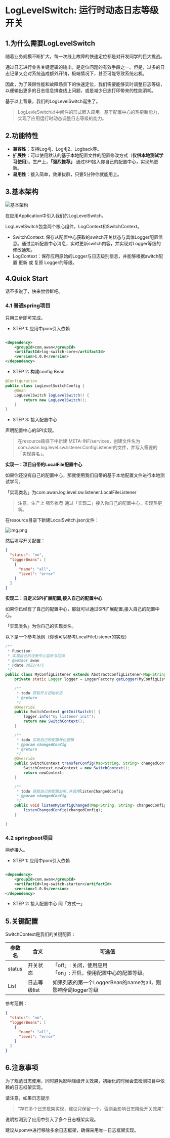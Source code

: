 # LogLevelSwitch: 运行时动态日志等级开关

## 1.为什么需要LogLevelSwitch

随着业务规模不断扩大，每一次线上故障的快速定位都是对开发同学的巨大挑战。

通过日志进行业务关键逻辑的输出，是定位问题的有效手段之一。但是，过多的日志记录又会对系统造成额外开销，极端情况下，甚至可能导致系统宕机。

因此，为了兼顾性能和故障场景下的快速定位，我们需要能够实时调整日志等级，以便输出更多的日志信息排查线上问题，或是减少日志打印带来的性能消耗。

基于以上背景，我们的LogLevelSwitch诞生了。

> LogLevleSwitch以中间件的形式嵌入应用，基于配置中心的热更新能力，实现了应用运行时动态调整日志等级的能力。

## 2.功能特性

- **兼容性**：支持Log4j、Log4j2、Logback等。
- **扩展性**：可以使用默认的基于本地配置文件的配置修改方式（**仅供本地测试学习使用**）。生产上，**「强烈推荐」** 通过SPI接入你自己的配置中心，实现热更新。
- **易用性**：接入简单，效果拔群，只要5分钟你就能用上。

## 3.基本架构

![基本架构](image/structure.png)

在应用Application中引入我们的LogLevelSwitch。

LogLevelSwitch包含两个核心组件，LogContext和SwitchContext。

- SwitchContext: 保存从配置中心获取的switch开关状态与具体Logger配置信息。通过监听配置中心消息，实时更新switch内容，并实现对Logger等级的修改通知。
- LogContext：保存应用原始的Logger与日志级别信息，并能够根据switch配置 更新 或 复原 Logger的等级。

## 4.Quick Start

话不多说了，快来尝尝鲜吧。

### 4.1 普通spring项目

只用三步即可完成。

- STEP 1: 应用中pom引入依赖

```xml

<dependency>
    <groupId>com.awan</groupId>
    <artifactId>log-switch-core</artifactId>
    <version>1.0.0</version>
</dependency>
```

- STEP 2: 构建config Bean

```java 
@Configuration
public class LogLevelSwitchConfig {
    @Bean
    LogLevelSwitch logLevelSwitch() {
        return new LogLevelSwitch();
    }
}
```

- STEP 3: 接入配置中心

声明配置中心的SPI实现。
> 在resource路径下中新建 META-INF/services，创建文件名为com.awan.log.level.sw.listener.ConfigListener的文件，并写入需要的「实现类名」。

**实现一：项目自带的LocalFile配置中心**

如果你还没有自己的配置中心，那就使用我们自带的基于本地配置文件进行本地测试学习。

「实现类名」为com.awan.log.level.sw.listener.LocalFileListener

> 注意，生产上 强烈推荐 通过「实现二」接入你自己的配置中心，实现热更新。



在resource目录下新建LocalSwitch.json文件：

![img.png](image/json_pic.png)

然后填写开关配置：

```json
{
  "status": "on",
  "loggerBeans": [
    {
      "name": "all",
      "level": "error"
    }
  ]
}
```

**实现二：自定义SPI扩展配置,接入自己的配置中心**

如果你已经有了自己的配置中心，那就可以通过SPI扩展配置,接入自己的配置中心。

「实现类名」为你自己的实现类名。

以下是一个参考范例（你也可以参考LocalFileListener的实现）

```java
/**
 * Function:
 * 实现自己的注册中心监听与回调
 * @author awan
 * @date 2022/4/5
 */
public class MyConfigListener extends AbstractConfigListener<Map<String, String>> {
    private static Logger logger = LoggerFactory.getLogger(MyConfigListener.class);

    /**
     * todo 获取开关初始状态
     * @return
     */
    @Override
    public SwitchContext getInitSwitch() {
        logger.info("my listener init");
        return new SwitchContext();
    }

    /**
     * todo 实现自己的配置转化逻辑
     * @param changedConfig
     * @return
     */
    @Override
    public SwitchContext transferConfig(Map<String, String> changedConfig) {
        SwitchContext newContext = new SwitchContext();
        return newContext;
    }

    /**
     * todo 获取自己的配置监听,并调用listenChangedConfig
     * @param changedConfig
     */
    public void listenMyConfigChanged(Map<String, String> changedConfig) {
        listenChangedConfig(changedConfig);
    }

}
```

### 4.2 springboot项目

两步接入。

- STEP 1: 应用中pom引入依赖

```xml

<dependency>
    <groupId>com.awan</groupId>
    <artifactId>log-switch-starter</artifactId>
    <version>1.0.0</version>
</dependency>
```

- STEP 2: 接入配置中心 同「方式一」

## 5.关键配置

SwitchContext是我们的关键配置：

| 参数名 | 含义 | 可选值  |
| --- | --- | --- |
| status | 开关状态  | 「off」: 关闭，使用应用 <br>「on」: 开启，使用配置中心的配置等级。  |
| List<LoggerBean> | 日志等级list | 如果列表的第一个LoggerBean的name为all，则影响全局logger等级 |

参考范例：

```json
{
  "status": "on",
  "loggerBeans": [
    {
      "name": "all",
      "level": "error"
    }
  ]
}
```

## 6.注意事项

为了规范日志使用，同时避免影响降级开关效果，初始化的时候会去检测项目中依赖的日志框架实现。

请注意，如果日志提示
> “存在多个日志框架实现，建议只保留一个，否则会影响日志降级开关效果”


说明检测到了应用中引入了多个日志框架实现。

建议从pom中进行移除多余日志框架，确保采用唯一日志框架实现。

